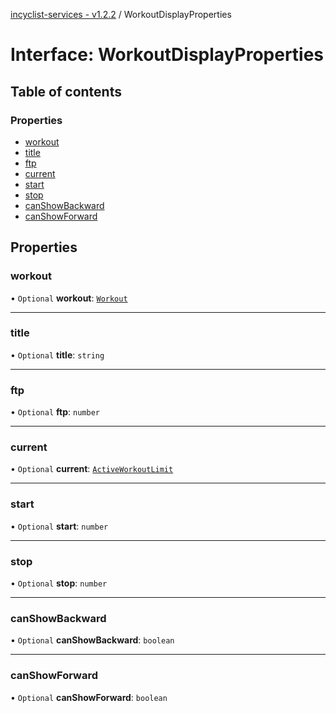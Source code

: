 [incyclist-services - v1.2.2](../README.md) / WorkoutDisplayProperties

# Interface: WorkoutDisplayProperties

## Table of contents

### Properties

- [workout](WorkoutDisplayProperties.md#workout)
- [title](WorkoutDisplayProperties.md#title)
- [ftp](WorkoutDisplayProperties.md#ftp)
- [current](WorkoutDisplayProperties.md#current)
- [start](WorkoutDisplayProperties.md#start)
- [stop](WorkoutDisplayProperties.md#stop)
- [canShowBackward](WorkoutDisplayProperties.md#canshowbackward)
- [canShowForward](WorkoutDisplayProperties.md#canshowforward)

## Properties

### workout

• `Optional` **workout**: [`Workout`](../classes/Workout.md)

___

### title

• `Optional` **title**: `string`

___

### ftp

• `Optional` **ftp**: `number`

___

### current

• `Optional` **current**: [`ActiveWorkoutLimit`](ActiveWorkoutLimit.md)

___

### start

• `Optional` **start**: `number`

___

### stop

• `Optional` **stop**: `number`

___

### canShowBackward

• `Optional` **canShowBackward**: `boolean`

___

### canShowForward

• `Optional` **canShowForward**: `boolean`
